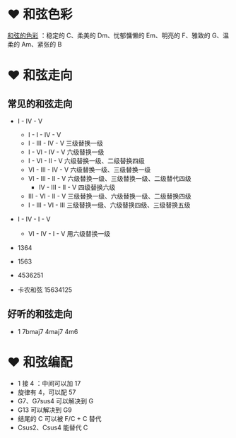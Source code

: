 # ❤️ 和弦色彩
<u>和弦的色彩</u> ：稳定的 C、柔美的 Dm、忧郁慵懒的 Em、明亮的 F、雅致的 G、温柔的 Am、紧张的 B

# ❤️ 和弦走向
## 常见的和弦走向
- I - IV - V
	- I - I - IV - V
	- I - III - IV - V 三级替换一级
	- I - VI - IV - V 六级替换一级
	- I - VI - II - V 六级替换一级、二级替换四级
	- VI - III - IV - V 六级替换一级、三级替换一级
	- VI - III - II - V 六级替换一级、三级替换一级、二级替代四级
		- IV - III - II - V 四级替换六级
	- III - VI - II - V 三级替换一级、六级替换一级、二级替换四级
	- I - III - VI - III 三级替换一级、六级替换四级、三级替换五级
- I - IV - I - V
	- VI - IV - I - V 用六级替换一级
- 1364
- 1563



- 4536251
- 卡农和弦 15634125

## 好听的和弦走向
- 1 7bmaj7 4maj7 4m6


# ❤️ 和弦编配
- 1 接 4 ：中间可以加 17
- 旋律有 4，可以配 57
- G7、G7sus4 可以解决到 G
- G13 可以解决到 G9
- 结尾的 C 可以被 F/C + C 替代
- Csus2、Csus4 能替代 C


